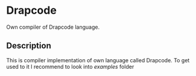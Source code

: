 # Drapcode
Own compiler of Drapcode language. 

## Description
This is compiler implementation of own language called Drapcode. To get used to it I recommend to look into _examples_ folder

